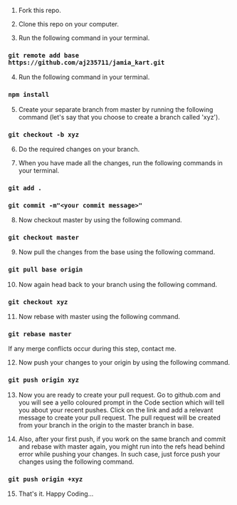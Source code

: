 1) Fork this repo.

2) Clone this repo on your computer.

3) Run the following command in your terminal.
### `git remote add base https://github.com/aj235711/jamia_kart.git`

4) Run the following command in your terminal.
### `npm install`

5) Create your separate branch from master by running the following command (let's say that you choose to create a branch called 'xyz').
### `git checkout -b xyz`

6) Do the required changes on your branch.

7) When you have made all the changes, run the following commands in your terminal.
### `git add .`
### `git commit -m"<your commit message>"`

8) Now checkout master by using the following command.
### `git checkout master`

9) Now pull the changes from the base using the following command.
### `git pull base origin`

10) Now again head back to your branch using the following command.
### `git checkout xyz`

11) Now rebase with master using the following command.
### `git rebase master`

If any merge conflicts occur during this step, contact me.

12) Now push your changes to your origin by using the following command.
### `git push origin xyz`

13) Now you are ready to create your pull request. Go to github.com and you will see a yello coloured prompt in the Code section which will tell you about your recent pushes. Click on the link and add a relevant message to create your pull request. The pull request will be created from your branch in the origin to the master branch in base.

14) Also, after your first push, if you work on the same branch and commit and rebase with master again, you might run into the refs head behind error while pushing your changes. In such case, just force push your changes using the following command.
### `git push origin +xyz`

15) That's it. Happy Coding...